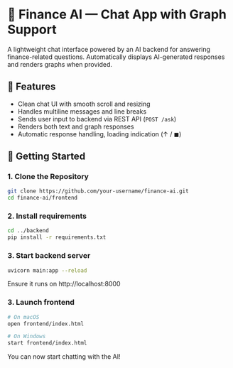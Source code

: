 # 💬 Finance AI — Chat App with Graph Support

A lightweight chat interface powered by an AI backend for answering finance-related questions. Automatically displays AI-generated responses and renders graphs when provided.

## 🚀 Features

- Clean chat UI with smooth scroll and resizing
- Handles multiline messages and line breaks
- Sends user input to backend via REST API (`POST /ask`)
- Renders both text and graph responses
- Automatic response handling, loading indication (↑ / ◼)

## 🚀 Getting Started

### 1. Clone the Repository

```bash
git clone https://github.com/your-username/finance-ai.git
cd finance-ai/frontend
```

### 2. Install requirements

```bash
cd ../backend
pip install -r requirements.txt
```

### 3. Start backend server

```bash
uvicorn main:app --reload
```

Ensure it runs on http://localhost:8000

### 3. Launch frontend

```bash
# On macOS
open frontend/index.html

# On Windows
start frontend/index.html
```

You can now start chatting with the AI!
